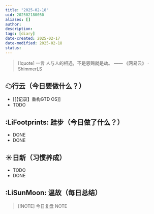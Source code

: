 ```yaml
---
title: "2025-02-18"
uid: 202502180050
aliases: []
author: 
description: 
tags: [diary]
date-created: 2025-02-17
date-modified: 2025-02-18
status: 
---
```


> [!quote] 一言
 人与人的相遇，不是恩赐就是劫。 —— 《网易云》 · ShimmerLS

## ☁行云（今日要做什么？）

- [[【记录】重构GTD OS]]
- TODO

## :LiFootprints: 跬步（今日做了什么？）

- DONE
- DONE

## ☀日新（习惯养成）

- TODO
- DONE

## :LiSunMoon: 温故（每日总结）

> [!NOTE] 今日复盘
> NOTE
